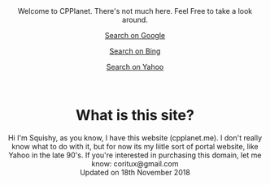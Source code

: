 <center>
Welcome to CPPlanet. There's not much here. Feel Free to take a look around.
  <p></p>
  <p><a href="https://google.com">Search on Google</a></p>
  <p><a href="https://bing.com">Search on Bing</a></p>
  <p><a href="https://yahoo.com">Search on Yahoo</a></p>
  <br><h1>What is this site?</h1>
  <p>Hi I'm Squishy, as you know, I have this website (cpplanet.me). I don't really know what to do with it, but for now its my liitle sort of portal website, like Yahoo in the late 90's. If you're interested in purchasing this domain, let me know: coritux@gmail.com
  <br>Updated on 18th November 2018</br></p>
